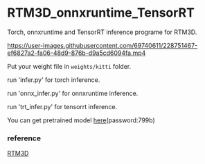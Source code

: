 # RTM3D_onnxruntime_TensorRT

Torch, onnxruntime and TensorRT inference programe for RTM3D.

https://user-images.githubusercontent.com/69740611/228751467-ef6827a2-fa06-48d9-876b-d9a5cd6094fa.mp4

Put your weight file in `weights/kitti` folder. 

run 'infer.py' for torch inference. 

run 'onnx_infer.py' for onnxruntime inference. 

run 'trt_infer.py' for tensorrt inference. 

You can get pretrained model [here](https://pan.baidu.com/s/1KKfRdFExq8lCWUDv9eC9jQ?pwd=799b )(password:799b)

### reference
[RTM3D](https://github.com/Banconxuan/RTM3D)
